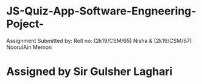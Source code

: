# JS-Quiz-App-Software-Engneering-Poject-
Assignment Submitted by: Roll no: (2k19/CSM/65) Nisha & (2k19/CSM/67) NoorulAin Memon
# Assigned by Sir Gulsher Laghari
